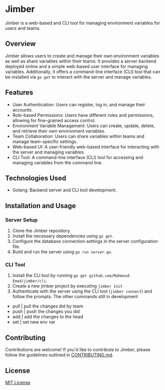 # Jimber

Jimber is a web-based and CLI tool for managing environment variables for users and teams.

## Overview

Jimber allows users to create and manage their own environment variables as well as share variables within their teams. It provides a server backend deployed online and a simple web-based user interface for managing variables. Additionally, it offers a command-line interface (CLI) tool that can be installed via `go get` to interact with the server and manage variables.

## Features

- User Authentication: Users can register, log in, and manage their accounts.
- Role-based Permissions: Users have different roles and permissions, allowing for fine-grained access control.
- Environment Variable Management: Users can create, update, delete, and retrieve their own environment variables.
- Team Collaboration: Users can share variables within teams and manage team-specific settings.
- Web-based UI: A user-friendly web-based interface for interacting with the server and managing variables.
- CLI Tool: A command-line interface (CLI) tool for accessing and managing variables from the command line.

## Technologies Used

- Golang: Backend server and CLI tool development.
<!-- - [Your chosen web framework]: Web-based UI development.
- [Your chosen database]: Data storage and management.
- [Other libraries or dependencies you use]: [List any additional libraries or dependencies used in the project.] -->

## Installation and Usage

### Server Setup

1. Clone the Jimber repository.
2. Install the necessary dependencies using `go get`.
3. Configure the database connection settings in the server configuration file.
4. Build and run the server using `go run server.go`.

<!-- ### Web-based UI

1. Install the required dependencies for the web-based UI (e.g., Node.js, npm or yarn).
2. Navigate to the `web-ui` directory.
3. Install the necessary packages using `npm install` or `yarn install`.
4. Configure the API endpoint in the web UI codebase.
5. Start the web-based UI development server using `npm start` or `yarn start`. -->

### CLI Tool

1. Install the CLI tool by running `go get github.com/Mahmoud-Emad/jimber/cli`.
2. Create a new jimber project by executing `jimber init`
3. Authenticate with the server using the CLI tool (`jimber connect`) and follow the prompts.
The other commands still in development
- pull | pull the changes did by team
- push | push the changes you did
- add | add the changes to the head
- set | set new env var

<!-- 3. Use the CLI tool commands to manage environment variables (`jimber add`, `jimber get`, etc.). -->

## Contributing

Contributions are welcome! If you'd like to contribute to Jimber, please follow the guidelines outlined in [CONTRIBUTING.md](CONTRIBUTING.md).

## License

[MIT License](LICENSE)
